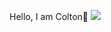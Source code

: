 Hello, I am Colton👋
<a href="https://www.linkedin.com/in/colton-wolowski-a21138232/"><img src="https://img.shields.io/badge/-LinkedIn-0072b1?&style=for-the-badge&logo=linkedin&logoColor=white" /></a>
<!--
**Sariel66/Sariel66** is a ✨ _special_ ✨ repository because its `README.md` (this file) appears on your GitHub profile.

I am a gradute of CDI College, I have a constant love of learning and solving complex problems.

## objective
Recent graduate of CDI College’s Cybersecurity program with a strong foundation in network security, ethical hacking, threat analysis, and incident response. Passionate about continuous learning and contributing to the cybersecurity industry. Seeking to apply my knowledge in protecting digital assets and mitigating cyber risks in a challenging and dynamic environment. 

- 🔭 I’m currently working on ...
- 🌱 I’m currently learning ...
- 👯 I’m looking to collaborate on ...
- 🤔 I’m looking for help with ...
- 💬 Ask me about ...
- 📫 How to reach me: ...
- 😄 Pronouns: ...
- ⚡ Fun fact: ...
-->

